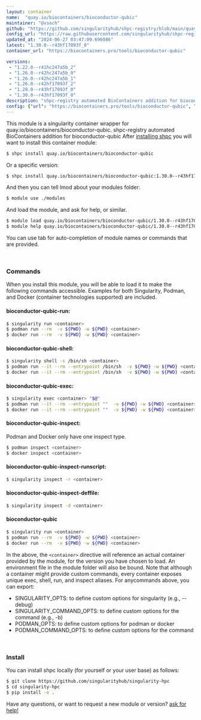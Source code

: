 ```yaml
---
layout: container
name:  "quay.io/biocontainers/bioconductor-qubic"
maintainer: "@vsoch"
github: "https://github.com/singularityhub/shpc-registry/blob/main/quay.io/biocontainers/bioconductor-qubic/container.yaml"
config_url: "https://raw.githubusercontent.com/singularityhub/shpc-registry/main/quay.io/biocontainers/bioconductor-qubic/container.yaml"
updated_at: "2024-06-27 03:47:09.696086"
latest: "1.30.0--r43hf17093f_0"
container_url: "https://biocontainers.pro/tools/bioconductor-qubic"

versions:
 - "1.22.0--r41hc247a5b_2"
 - "1.26.0--r42hc247a5b_0"
 - "1.26.0--r42hc247a5b_1"
 - "1.26.0--r42hf17093f_2"
 - "1.28.0--r43hf17093f_0"
 - "1.30.0--r43hf17093f_0"
description: "shpc-registry automated BioContainers addition for bioconductor-qubic"
config: {"url": "https://biocontainers.pro/tools/bioconductor-qubic", "maintainer": "@vsoch", "description": "shpc-registry automated BioContainers addition for bioconductor-qubic", "latest": {"1.30.0--r43hf17093f_0": "sha256:742b92ad1227fca7518c4a9e82d385d919c8dcc305f459de4b4f4b08b1c80fa7"}, "tags": {"1.22.0--r41hc247a5b_2": "sha256:e79cc58c714ecb1941ab1ef734edf66578379ac2dbb71ed7461001dc12d02e53", "1.26.0--r42hc247a5b_0": "sha256:acacd2f4a470640d3c3a58d379198dfcc259b2dae40f937c56f1a1e2b0b6d698", "1.26.0--r42hc247a5b_1": "sha256:17e27f54c624c0ace1d3e09f82a2cad0e862f8e9ea2ee120481eb173c3a31cfe", "1.26.0--r42hf17093f_2": "sha256:040815432aa72726b4623f1671977daae5e192492d80cb5e20585d5f5c70ab36", "1.28.0--r43hf17093f_0": "sha256:ed4aa6aa7c63d1ffa534f0f6bb804812471e85292f058398b1b56524108b4d15", "1.30.0--r43hf17093f_0": "sha256:742b92ad1227fca7518c4a9e82d385d919c8dcc305f459de4b4f4b08b1c80fa7"}, "docker": "quay.io/biocontainers/bioconductor-qubic"}
---
```


This module is a singularity container wrapper for quay.io/biocontainers/bioconductor-qubic.
shpc-registry automated BioContainers addition for bioconductor-qubic
After [installing shpc](#install) you will want to install this container module:


```bash
$ shpc install quay.io/biocontainers/bioconductor-qubic
```

Or a specific version:

```bash
$ shpc install quay.io/biocontainers/bioconductor-qubic:1.30.0--r43hf17093f_0
```

And then you can tell lmod about your modules folder:

```bash
$ module use ./modules
```

And load the module, and ask for help, or similar.

```bash
$ module load quay.io/biocontainers/bioconductor-qubic/1.30.0--r43hf17093f_0
$ module help quay.io/biocontainers/bioconductor-qubic/1.30.0--r43hf17093f_0
```

You can use tab for auto-completion of module names or commands that are provided.

<br>

### Commands

When you install this module, you will be able to load it to make the following commands accessible.
Examples for both Singularity, Podman, and Docker (container technologies supported) are included.

#### bioconductor-qubic-run:

```bash
$ singularity run <container>
$ podman run --rm  -v ${PWD} -w ${PWD} <container>
$ docker run --rm  -v ${PWD} -w ${PWD} <container>
```

#### bioconductor-qubic-shell:

```bash
$ singularity shell -s /bin/sh <container>
$ podman run --it --rm --entrypoint /bin/sh  -v ${PWD} -w ${PWD} <container>
$ docker run --it --rm --entrypoint /bin/sh  -v ${PWD} -w ${PWD} <container>
```

#### bioconductor-qubic-exec:

```bash
$ singularity exec <container> "$@"
$ podman run --it --rm --entrypoint ""  -v ${PWD} -w ${PWD} <container> "$@"
$ docker run --it --rm --entrypoint ""  -v ${PWD} -w ${PWD} <container> "$@"
```

#### bioconductor-qubic-inspect:

Podman and Docker only have one inspect type.

```bash
$ podman inspect <container>
$ docker inspect <container>
```

#### bioconductor-qubic-inspect-runscript:

```bash
$ singularity inspect -r <container>
```

#### bioconductor-qubic-inspect-deffile:

```bash
$ singularity inspect -d <container>
```



#### bioconductor-qubic

```bash
$ singularity run <container>
$ podman run --rm  -v ${PWD} -w ${PWD} <container>
$ docker run --rm  -v ${PWD} -w ${PWD} <container>
```


In the above, the `<container>` directive will reference an actual container provided
by the module, for the version you have chosen to load. An environment file in the
module folder will also be bound. Note that although a container
might provide custom commands, every container exposes unique exec, shell, run, and
inspect aliases. For anycommands above, you can export:

 - SINGULARITY_OPTS: to define custom options for singularity (e.g., --debug)
 - SINGULARITY_COMMAND_OPTS: to define custom options for the command (e.g., -b)
 - PODMAN_OPTS: to define custom options for podman or docker
 - PODMAN_COMMAND_OPTS: to define custom options for the command

<br>

### Install

You can install shpc locally (for yourself or your user base) as follows:

```bash
$ git clone https://github.com/singularityhub/singularity-hpc
$ cd singularity-hpc
$ pip install -e .
```

Have any questions, or want to request a new module or version? [ask for help!](https://github.com/singularityhub/singularity-hpc/issues)